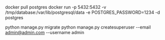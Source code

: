 docker pull postgres
docker run -p 5432:5432 -v /tmp/database:/var/lib/postgresql/data -e POSTGRES_PASSWORD=1234 -d postgres

python manage.py migrate
python manage.py createsuperuser --email admin@admin.com --username admin


